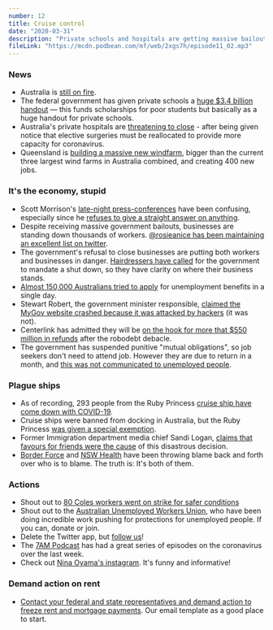 ```yaml
---
number: 12
title: Cruise control
date: "2020-03-31"
description: "Private schools and hospitals are getting massive bailouts, there's day-long lines at Centerlink. We talk coronavirus shutdowns, the government's confusing messaging and why cruise ships are spreading the plague."
fileLink: "https://mcdn.podbean.com/mf/web/2xgs7h/episode11_02.mp3"
---
```


### News

- Australia is [still on fire](https://myfirewatch.landgate.wa.gov.au/map.html).
- The federal government has given private schools a [huge $3.4 billion handout](https://www.theeducatoronline.com/k12/news/private-schools-to-get-3-4bn-funding-boost/270250) — this funds scholarships for poor students but basically as a huge handout for private schools.
- Australia's private hospitals are [threatening to close](https://www.theguardian.com/world/2020/mar/28/australias-private-hospitals-face-closure-after-coronavirus-causes-elective-surgery-ban) - after being given notice that elective surgeries must be reallocated to provide more capacity for coronavirus.
- Queensland is [building a massive new windfarm](https://twitter.com/KetanJ0/status/1243506246705197056), bigger than the current three largest wind farms in Australia combined, and creating 400 new jobs.

### It's the economy, stupid

- Scott Morrison's [late-night press-conferences](https://www.theguardian.com/australia-news/2020/mar/25/its-not-working-scott-morrisons-late-night-coronavirus-messages-to-the-nation-only-sow-confusion) have been confusing, especially since he [refuses to give a straight answer on anything](https://www.news.com.au/lifestyle/health/health-problems/coronavirus-australia-prime-minister-scott-morrison-said-all-jobs-in-australia-considered-essential/news-story/c6cba862a91eecc0a3997c6ee8cd23ff).
- Despite receiving massive government bailouts, businesses are standing down thousands of workers. [@rosieanice has been maintaining an excellent list on twitter](https://twitter.com/rosieanice/status/1243727348249153536).
- The government's refusal to close businesses are putting both workers and businesses in danger. [Hairdressers have called](https://au.news.yahoo.com/hairdressers-want-morrison-to-close-salons-amid-coronavirus-000216967.html) for the government to mandate a shut down, so they have clarity on where their business stands.
- [Almost 150,000 Australians tried to apply](https://www.theguardian.com/australia-news/2020/mar/24/newly-unemployed-australians-queue-at-centrelink-offices-as-mygov-website-crashes-again) for unemployment benefits in a single day.
- Stewart Robert, the government minister responsible, [claimed the MyGov website crashed because it was attacked by hackers](https://www.theguardian.com/australia-news/2020/mar/23/incompetence-attack-mygov-website-did-not-crash-because-of-ddos-cyber-assault-as-stuart-robert-claimed) (it was not).
- Centerlink has admitted they will be [on the hook for more that $550 million in refunds](https://www.theguardian.com/australia-news/2020/mar/27/robodebt-government-admits-it-will-be-forced-to-refund-550m-under-botched-scheme) after the robodebt debacle.
- The government has suspended punitive "mutual obligations", so job seekers don't need to attend job. However they are due to return in a month, and [this was not communicated to unemployed people](https://www.theguardian.com/australia-news/2020/mar/25/government-did-not-plan-to-inform-jobseekers-their-welfare-appointments-were-suspended).

### Plague ships

- As of recording, 293 people from the Ruby Princess [cruise ship have come down with COVID-19](https://www.theguardian.com/world/2020/mar/28/interstate-coronavirus-cases-from-ruby-princess-jump-as-32-queenslanders-test-positive).
- Cruise ships were banned from docking in Australia, but the Ruby Princess [was given a special exemption](https://www.abc.net.au/news/2020-03-21/coronavirus-four-cruise-ships-dock-australia-national-ban/12077824).
- Former Immigration department media chief Sandi Logan, [claims that favours for friends were the cause](https://twitter.com/SandiHLogan/status/1243125242635014144) of this disastrous decision.
- [Border Force](https://www.theguardian.com/world/2020/mar/25/border-force-blames-nsw-health-for-letting-ruby-princess-dock-without-coronavirus-checks) and [NSW Health](https://www.dailymail.co.uk/news/article-8148683/Australian-Border-Force-let-Ruby-Princess-cruise-passengers-disembark-Sydney-amid-coronavirus.html) have been throwing blame back and forth over who is to blame. The truth is: It's both of them.

### Actions

- Shout out to [80 Coles workers went on strike for safer conditions](https://www.skynews.com.au/details/_6145081665001?fbclid=IwAR3ECF2NnX4OTdwFM_hvOhz_xWxJ8mkVCboSPUJs_g-dgESg09t8e-0gN1Q)
- Shout out to the [Australian Unemployed Workers Union](https://unemployedworkersunion.com), who have been doing incredible work pushing for protections for unemployed people. If you can, donate or join.
- Delete the Twitter app, but [follow us](https://twitter.com/notgoodpod)!
- The [7AM Podcast](https://7ampodcast.com.au/) has had a great series of episodes on the coronavirus over the last week.
- Check out [Nina Oyama's instagram](https://www.instagram.com/nina.oyama). It's funny and informative!

### Demand action on rent

- [Contact your federal and state representatives and demand action to freeze rent and mortgage payments](/covid-rent-action). Our email template as a good place to start.
